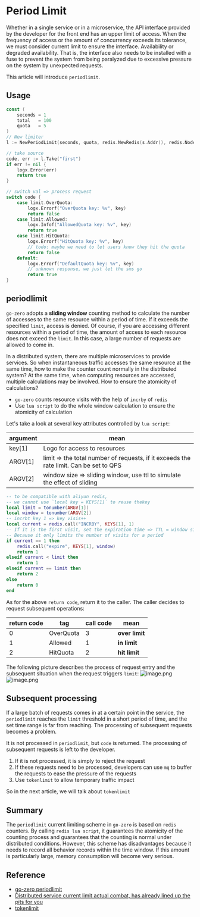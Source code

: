 # Period Limit

Whether in a single service or in a microservice, the API interface provided by the developer for the front end has an upper limit of access. When the frequency of access or the amount of concurrency exceeds its tolerance, we must consider current limit to ensure the interface. Availability or degraded availability. That is, the interface also needs to be installed with a fuse to prevent the system from being paralyzed due to excessive pressure on the system by unexpected requests.


This article will introduce `periodlimit`.
## Usage
```go
const (
    seconds = 1
    total   = 100
    quota   = 5
)
// New limiter
l := NewPeriodLimit(seconds, quota, redis.NewRedis(s.Addr(), redis.NodeType), "periodlimit")

// take source
code, err := l.Take("first")
if err != nil {
    logx.Error(err)
    return true
}

// switch val => process request
switch code {
	case limit.OverQuota:
		logx.Errorf("OverQuota key: %v", key)
		return false
	case limit.Allowed:
		logx.Infof("AllowedQuota key: %v", key)
		return true
	case limit.HitQuota:
		logx.Errorf("HitQuota key: %v", key)
		// todo: maybe we need to let users know they hit the quota
		return false
	default:
		logx.Errorf("DefaultQuota key: %v", key)
		// unknown response, we just let the sms go
    	return true
}
```
## periodlimit


`go-zero` adopts a **sliding window** counting method to calculate the number of accesses to the same resource within a period of time. If it exceeds the specified `limit`, access is denied. Of course, if you are accessing different resources within a period of time, the amount of access to each resource does not exceed the `limit`. In this case, a large number of requests are allowed to come in.


In a distributed system, there are multiple microservices to provide services. So when instantaneous traffic accesses the same resource at the same time, how to make the counter count normally in the distributed system? At the same time, when computing resources are accessed, multiple calculations may be involved. How to ensure the atomicity of calculations?


- `go-zero` counts resource visits with the help of `incrby` of `redis`
- Use `lua script` to do the whole window calculation to ensure the atomicity of calculation



Let's take a look at several key attributes controlled by `lua script`:

| **argument** | **mean** |
| --- | --- |
| key[1] | Logo for access to resources |
| ARGV[1] | limit => the total number of requests, if it exceeds the rate limit. Can be set to QPS |
| ARGV[2] | window size => sliding window, use ttl to simulate the effect of sliding |

```lua
-- to be compatible with aliyun redis, 
-- we cannot use `local key = KEYS[1]` to reuse thekey
local limit = tonumber(ARGV[1])
local window = tonumber(ARGV[2])
-- incrbt key 1 => key visis++
local current = redis.call("INCRBY", KEYS[1], 1)
-- If it is the first visit, set the expiration time => TTL = window size
-- Because it only limits the number of visits for a period
if current == 1 then
    redis.call("expire", KEYS[1], window)
    return 1
elseif current < limit then
    return 1
elseif current == limit then
    return 2
else
    return 0
end
```
As for the above `return code`, return it to the caller. The caller decides to request subsequent operations:

| **return code** | **tag** | call code | **mean** |
| --- | --- | --- | --- |
| 0 | OverQuota | 3 | **over limit** |
| 1 | Allowed | 1 | **in limit** |
| 2 | HitQuota | 2 | **hit limit** |

The following picture describes the process of request entry and the subsequent situation when the request triggers `limit`:
![image.png](https://raw.githubusercontent.com/zeromicro/zero-doc/main/doc/images/periodlimit-1.png)
![image.png](https://raw.githubusercontent.com/zeromicro/zero-doc/main/doc/images/periodlimit-2.png)

## Subsequent processing


If a large batch of requests comes in at a certain point in the service, the `periodlimit` reaches the `limit` threshold in a short period of time, and the set time range is far from reaching. The processing of subsequent requests becomes a problem.


It is not processed in `periodlimit`, but `code` is returned. The processing of subsequent requests is left to the developer.


1. If it is not processed, it is simply to reject the request
2. If these requests need to be processed, developers can use `mq` to buffer the requests to ease the pressure of the requests
3. Use `tokenlimit` to allow temporary traffic impact



So in the next article, we will talk about `tokenlimit`


## Summary
The `periodlimit` current limiting scheme in `go-zero` is based on `redis` counters. By calling `redis lua script`, it guarantees the atomicity of the counting process and guarantees that the counting is normal under distributed conditions. However, this scheme has disadvantages because it needs to record all behavior records within the time window. If this amount is particularly large, memory consumption will become very serious.


## Reference

- [go-zero periodlimit](https://github.com/zeromicro/go-zero/blob/master/core/limit/periodlimit.go)
- [Distributed service current limit actual combat, has already lined up the pits for you](https://www.infoq.cn/article/Qg2tX8fyw5Vt-f3HH673)
- [tokenlimit](tokenlimit)





